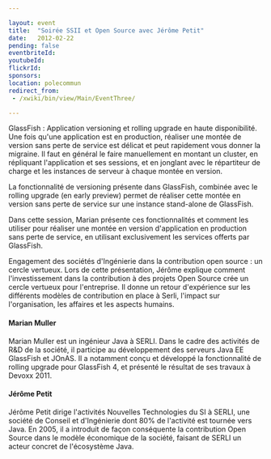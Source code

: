 ```yaml
---

layout: event
title:  "Soirée SSII et Open Source avec Jérôme Petit"
date:   2012-02-22
pending: false
eventbriteId:
youtubeId:
flickrId: 
sponsors:
location: polecommun
redirect_from:
 - /xwiki/bin/view/Main/EventThree/

---
```


GlassFish : Application versioning et rolling upgrade en haute disponibilité.
Une fois qu'une application est en production, réaliser une montée de version sans perte de service est délicat et peut rapidement vous donner la migraine. Il faut en général le faire manuellement en montant un cluster, en répliquant l'application et ses sessions, et en jonglant avec le répartiteur de charge et les instances de serveur à chaque montée en version.

La fonctionnalité de versioning présente dans GlassFish, combinée avec le rolling upgrade (en early preview) permet de réaliser cette montée en version sans perte de service sur une instance stand-alone de GlassFish.

Dans cette session, Marian présente ces fonctionnalités et comment les utiliser pour réaliser une montée en version d'application en production sans perte de service, en utilisant exclusivement les services offerts par GlassFish.

Engagement des sociétés d'Ingénierie dans la contribution open source : un cercle vertueux.
Lors de cette présentation, Jérôme explique comment l'investissement dans la contribution à des projets Open Source crée un cercle vertueux pour l'entreprise.
Il donne un retour d'expérience sur les différents modèles de contribution en place à Serli, l'impact sur l'organisation, les affaires et les aspects humains.

#### Marian Muller

Marian Muller est un ingénieur Java à SERLI. Dans le cadre des activités de R&D de la société, il participe au développement des serveurs Java EE GlassFish et JOnAS. Il a notamment conçu et développé la fonctionnalité de rolling upgrade pour GlassFish 4, et présenté le résultat de ses travaux à Devoxx 2011.

#### Jérôme Petit

Jérôme Petit dirige l'activités Nouvelles Technologies du SI à SERLI, une société de Conseil et d'Ingénierie dont 80% de l'activité est tournée vers Java. En 2005, il a introduit de façon conséquente la contribution Open Source dans le modèle économique de la société, faisant de SERLI un acteur concret de l'écosystème Java.
